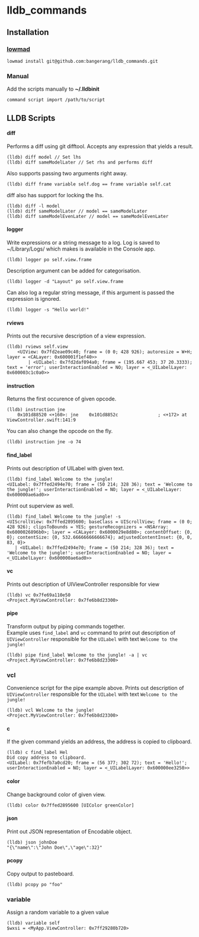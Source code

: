 # lldb_commands

## Installation
### [lowmad](https://github.com/bangerang/lowmad)
```
lowmad install git@github.com:bangerang/lldb_commands.git
```
### Manual
Add the scripts manually to **~/.lldbinit**
```
command script import /path/to/script
```
## LLDB Scripts
#### diff
Performs a diff using git difftool. Accepts any expression that yields a result.
```
(lldb) diff model // Set lhs
(lldb) diff sameModelLater // Set rhs and performs diff
```
Also supports passing two arguments right away.
```
(lldb) diff frame variable self.dog == frame variable self.cat
```
diff also has support for locking the lhs.
```
(lldb) diff -l model
(lldb) diff sameModelLater // model == sameModelLater
(lldb) diff sameModelEvenLater // model == sameModelEvenLater
```
#### logger
Write expressions or a string message to a log. Log is saved to ~/Library/Logs/ which makes is available in the Console app.
```
(lldb) logger po self.view.frame
```
Description argument can be added for categorisation.
```
(lldb) logger -d "Layout" po self.view.frame
```
Can also log a regular string message, if this argument is passed the expression is ignored.
```
(lldb) logger -s "Hello world!"
```
#### rviews
Prints out the recursive description of a view expression.
```
(lldb) rviews self.view
    <UIView: 0x7fd2eae09c40; frame = (0 0; 428 926); autoresize = W+H; layer = <CALayer: 0x600001f1ef40>>
        | <UILabel: 0x7fd2daf094a0; frame = (195.667 453; 37 20.3333); text = 'error'; userInteractionEnabled = NO; layer = <_UILabelLayer: 0x600003c1c0a0>>
```
#### instruction
Returns the first occurence of given opcode.
```
(lldb) instruction jne
    0x101d88520 <+160>: jne    0x101d8852c               ; <+172> at ViewController.swift:141:9
```
You can also change the opcode on the fly.
```
(lldb) instruction jne -o 74
```
#### find_label
Prints out description of UILabel with given text.
```
(lldb) find_label Welcome to the jungle!
<UILabel: 0x7ffed2494e70; frame = (50 214; 328 36); text = 'Welcome to the jungle!'; userInteractionEnabled = NO; layer = <_UILabelLayer: 0x600000ae6ad0>>
```
Print out superview as well.
```
(lldb) find_label Welcome to the jungle! -s
<UIScrollView: 0x7ffed2895600; baseClass = UIScrollView; frame = (0 0; 428 926); clipsToBounds = YES; gestureRecognizers = <NSArray: 0x6000026896b0>; layer = <CALayer: 0x6000029e8d80>; contentOffset: {0, 0}; contentSize: {0, 532.66666666666674}; adjustedContentInset: {0, 0, 83, 0}>
   | <UILabel: 0x7ffed2494e70; frame = (50 214; 328 36); text = 'Welcome to the jungle!'; userInteractionEnabled = NO; layer = <_UILabelLayer: 0x600000ae6ad0>>
```
#### vc
Prints out description of UIViewController responsible for view
```
(lldb) vc 0x7fe69a110e50
<Project.MyViewController: 0x7fe6b8d23300>
```
#### pipe
Transform output by piping commands together.  
Example uses `find_label` and `vc` command to print out description of `UIViewController` responsible for the `UILabel` with text `Welcome to the jungle!`
```
(lldb) pipe find_label Welcome to the jungle! -a | vc
<Project.MyViewController: 0x7fe6b8d23300>
```
### vcl
Convenience script for the pipe example above. Prints out description of `UIViewController` responsible for the `UILabel` with text `Welcome to the jungle!`
```
(lldb) vcl Welcome to the jungle!
<Project.MyViewController: 0x7fe6b8d23300>
```
#### c
If the given command yields an address, the address is copied to clipboard.
```
(lldb) c find_label Hel
Did copy address to clipboard.
<UILabel: 0x7fefb7a0cd20; frame = (56 377; 302 72); text = 'Hello!'; userInteractionEnabled = NO; layer = <_UILabelLayer: 0x600000ee3250>>
```
#### color
Change background color of given view.
```
(lldb) color 0x7ffed2895600 [UIColor greenColor]
```
#### json

Print out JSON representation of Encodable object.

```
(lldb) json johnDoe
"{\"name\":\"John Doe\",\"age\":32}"
```

#### pcopy

Copy output to pasteboard.

```
(lldb) pcopy po "foo"
```

### variable

Assign a random variable to a given value

```
(lldb) variable self
$wxsi = <MyApp.ViewController: 0x7ff29280b720>
```

